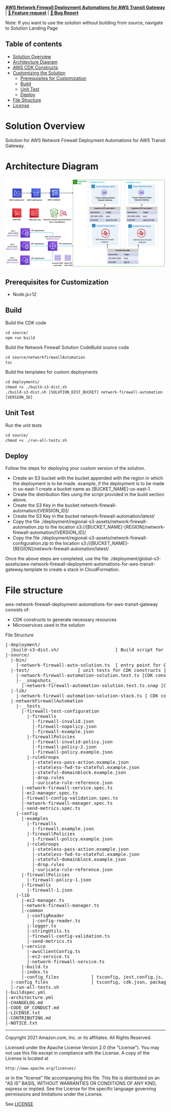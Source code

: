 **[AWS Network Firewall Deployment Automations for AWS Transit Gateway](https://aws.amazon.com/solutions/implementations/aws-network-firewall-deployment-automations-for-aws-transit-gateway)** | **[🚧 Feature request](https://github.com/awslabs/aws-network-firewall-deployment-automations-for-aws-transit-gateway/issues/new?assignees=&labels=feature-request%2C+enhancement&template=feature_request.md&title=)** | **[🐛 Bug Report](https://github.com/awslabs/aws-network-firewall-deployment-automations-for-aws-transit-gateway/issues/new?assignees=&labels=bug%2C+triage&template=bug_report.md&title=)**

Note: If you want to use the solution without building from source, navigate to Solution Landing Page

## Table of contents

- [Solution Overview](#solution-overview)
- [Architecture Diagram](#architecture-diagram)
- [AWS CDK Constructs](#aws-solutions-constructs)
- [Customizing the Solution](#customizing-the-solution)
  - [Prerequisites for Customization](#prerequisites-for-customization)
  - [Build](#build)
  - [Unit Test](#unit-test)
  - [Deploy](#deploy)
- [File Structure](#file-structure)
- [License](#license)

<a name="solution-overview"></a>
# Solution Overview
Solution for AWS Network Firewall Deployment Automations for AWS Transit Gateway.

<a name="architecture-diagram"></a>
# Architecture Diagram
![Architecture Diagram](./source/architecture.png)

<a name="prerequisites-for-customization"></a>
## Prerequisites for Customization
* Node.js>12

<a name="build"></a>
## Build
Build the CDK code
```
cd source/
npm run build
```

Build the Network Firewall Solution CodeBuild source code
```
cd source/networkfirewallAutomation
tsc 
```

Build the templates for custom deployments

```
cd deployments/
chmod +x ./build-s3-dist.sh
./build-s3-dist.sh [SOLUTION_DIST_BUCKET] network-firewall-automation [VERSION_ID]
```

<a name="unit-test"></a>
## Unit Test
Run the unit tests 

```
cd source/
chmod +x ./run-all-tests.sh
```

<a name="deploy"></a>
## Deploy
Follow the steps for deploying your custom version of the solution.
* Create an S3 bucket with the bucket appended with the region in which the deployment is to be made. example, if the deployment is to be made in us-east-1 create a bucket name as [BUCKET_NAME]-us-east-1.
* Create the distribution files using the script provided in the build section above.
* Create the S3 Key in the bucket network-firewall-automation/[VERSION_ID]/
* Create the S3 Key in the bucket network-firewall-automation/latest/
* Copy the file ./deployment/regional-s3-assets/network-firewall-automation.zip to the location s3://[BUCKET_NAME]-[REGION]/network-firewall-automation/[VERSION_ID]/
* Copy the file ./deployment/regional-s3-assets/network-firewall-configuration.zip to the location s3://[BUCKET_NAME]-[REGION]/network-firewall-automation/latest/

Once the above steps are completed, use the file ./deployment/global-s3-assets/aws-network-firewall-deployment-automations-for-aws-transit-gateway.template to create a stack in CloudFormation.


<a name="file-structure"></a>
# File structure

aws-network-firewall-deployment-automations-for-aws-transit-gateway consists of:

- CDK constructs to generate necessary resources
- Microservices used in the solution

File Structure

<pre>
|-deployment/
  |build-s3-dist.sh/                     [ Build script for create the distribution for the solution.]
|-source/
  |-bin/
    |-network-firewall-auto-solution.ts  [ entry point for CDK app ]
  |-test/                  [ unit tests for CDK constructs ] 
    |-network-firewall-automation-solution.test.ts [CDK construct for the solution.]
    |-__snapshots__
      |-network-firewall-automation-solution.test.ts.snap [CDK construct template snapshot of unit testing.]
  |-lib/
    |-network-firewall-automation-solution-stack.ts [ CDK construct for the solution. ]
  |-networkFirewallAutomation
    |-__tests__
      |-firewall-test-configuration
        |-firewalls
          |-firewall-invalid.json
          |-firewall-nopolicy.json
          |-firewall-example.json
        |-firewallPolicies
          |-firewall-invalid-policy.json
          |-firewall-policy-2.json
          |-firewall-policy.example.json
        |-ruleGroups
          |-stateless-pass-action.example.json
          |-stateless-fwd-to-stateful.example.json
          |-stateful-domainblock.example.json
          |-drop.rules
          |-suricata-rule-reference.json
      |-network-firewall-service.spec.ts
      |-ec2-manager.spec.ts
      |-firewall-config-validation.spec.ts
      |-network-firewall-manager.spec.ts
      |-send-metrics.spec.ts
    |-config
      |-examples
        |-firewalls
          |-firewall.example.json
        |-firewallPolicies
          |-firewall-policy.example.json
        |-ruleGroups
          |-stateless-pass-action.example.json
          |-stateless-fwd-to-stateful.example.json
          |-stateful-domainblock.example.json
          |-drop.rules
          |-suricata-rule-reference.json
      |-firewallPolicies
        |-firewall-policy-1.json
      |-firewalls
        |-firewall-1.json
    |-lib
      |-ec2-manager.ts
      |-network-firewall-manager.ts
      |-common
        |-configReader
          |-config-reader.ts
        |-logger.ts
        |-stringUtils.ts
        |-firewall-config-validation.ts
        |-send-metrics.ts
      |-service
        |-awsClientConfig.ts
        |-ec2-service.ts
        |-network-firewall-service.ts
      |-build.ts
      |-index.ts
      |-config_files            [ tsconfig, jest.config.js, package.json etc. ]
  |-config_files                [ tsconfig, cdk.json, package.json etc. ]
  |-run-all-tests.sh
|-buildspec.yml
|-architecture.yml
|-CHANGELOG.md
|-CODE_OF_CONDUCT.md
|-LICENSE.txt
|-CONTRIBUTING.md
|-NOTICE.txt
</pre>

<a name="license"></a>
***

Copyright 2021 Amazon.com, Inc. or its affiliates. All Rights Reserved.

Licensed under the Apache License Version 2.0 (the "License"). You may not use this file except in compliance with the License. A copy of the License is located at

    http://www.apache.org/licenses/

or in the "license" file accompanying this file. This file is distributed on an "AS IS" BASIS, WITHOUT WARRANTIES OR CONDITIONS OF ANY KIND, express or implied. See the License for the specific language governing permissions and limitations under the License.

See [LICENSE](https://github.com/awslabs/aws-network-firewall-solution-for-aws-transit-gateway/blob/master/LICENSE.txt) 




